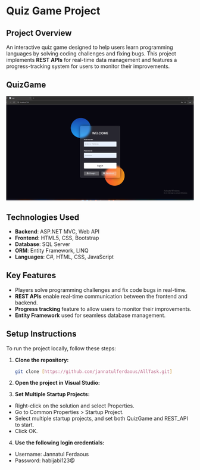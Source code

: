 # Quiz Game Project

## Project Overview  
An interactive quiz game designed to help users learn programming languages by solving coding challenges and fixing bugs. This project implements **REST APIs** for real-time data management and features a progress-tracking system for users to monitor their improvements.
##  QuizGame
![Quiz Game Demo](QuizGame.gif)

## Technologies Used  
- **Backend**: ASP.NET MVC, Web API  
- **Frontend**: HTML5, CSS, Bootstrap  
- **Database**: SQL Server  
- **ORM**: Entity Framework, LINQ  
- **Languages**: C#, HTML, CSS, JavaScript  

## Key Features  
- Players solve programming challenges and fix code bugs in real-time.
- **REST APIs** enable real-time communication between the frontend and backend.
- **Progress tracking** feature to allow users to monitor their improvements.
- **Entity Framework** used for seamless database management.

## Setup Instructions  
To run the project locally, follow these steps:

1. **Clone the repository:**
   ```bash
   git clone [https://github.com/jannatulferdaous/AllTask.git] 
2. **Open the project in Visual Studio:**
   
3. **Set Multiple Startup Projects:**
  - Right-click on the solution and select Properties.
  - Go to Common Properties > Startup Project.
  - Select multiple startup projects, and set both QuizGame and REST_API to start.
  - Click OK.
4. **Use the following login credentials:**
 - Username: Jannatul Ferdaous 
 - Password: habijabi123@
   

